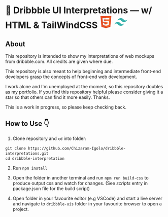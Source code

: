 # 🏀 Dribbble UI Interpretations — w/ HTML & TailWindCSS <img src="https://github.com/devicons/devicon/blob/master/icons/html5/html5-original.svg" title="HTML5" alt="HTML" width="40" height="40"/>&nbsp;<img src="https://github.com/devicons/devicon/blob/master/icons/tailwindcss/tailwindcss-plain.svg" title="TailWindCSS" alt="TailwindCSS" height="40"/>&nbsp;

## About

This repository is intended to show my interpretations of web mockups from dribbble.com. All credits are given where due.

This repository is also meant to help beginning and intermediate front-end developers grasp the concepts of front-end web development.

I work alone and I'm unemployed at the moment, so this repository doubles as my portfolio. If you find this repository helpful please consider giving it a star so that others can find it more easily. Thanks.

This is a work in progress, so please keep checking back.

## How to Use 👇

1. Clone repository and `cd` into folder:

```
git clone https://github.com/Chizaram-Igolo/dribbble-interpretations.git
cd dribbble-interpretation
```

2. Run `npm install`

3. Open the folder in another terminal and run `npm run build-css` to produce output css and watch for changes. (See _scripts_ entry in package.json file for the build script)

4. Open folder in your favourite editor (e.g VSCode) and start a live server and navigate to `dribbble-uis` folder in your favourite browser to open a project.
